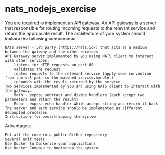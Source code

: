 # nats_nodejs_exercise

You are required to implement an API gateway. An API gateway is a server that responsible for routing incoming requests to the relevant service and return the appropriate result. The architecture of your system should include the following components:

    NATS server - 3rd party (https://nats.io/) that acts as a medium between the gateway and the other services
    API Gateway server implemented by you using NATS client to interact with other services:
        listens for HTTP requests on port 80
        validates the request
        routes requests to the relevant service (apply some convention from the url path to the matched service.handler)
        responds with the result returned by the service
    Two services implemented by you and using NATS client to interact with the gateway:
        Math - expose subtract and divide handlers (each accept two parameters and return the result)
        Echo - expose echo handler which accept string and return it back
    The server and each service should be implemented as different decoupled processes
    Instructions for bootstrapping the system

Advantages:

    Put all the code in a public GitHub repository
    Several unit tests
    Use Docker to Dockerize your applications
    Use Docker Compose to bootstrap the system